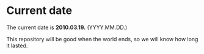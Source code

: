 # Current date

The current date is **2010.03.19.** (YYYY.MM.DD.)

This repository will be good when the world ends, so we will know how long it lasted.